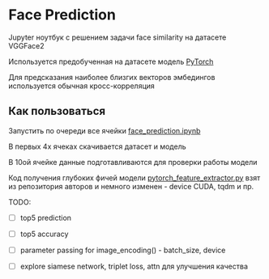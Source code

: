 # Face Prediction
Jupyter ноутбук с решением задачи face similarity на датасете VGGFace2

Используется предобученная на датасете модель [PyTorch](http://www.robots.ox.ac.uk/~vgg/data/vgg_face2/models/pytorch/resnet50_128_pytorch.tar.gz)

Для предсказания наиболее близгих векторов эмбедингов используется обычная кросс-корреляция

## Как пользоваться
Запустить по очереди все ячейки [face_prediction.ipynb](https://github.com/care1e55/face_similarity/blob/master/face_prediction.ipynb)

В первых 4х ячеках скачивается датасет и модель

В 10ой ячейке данные подготавливаются для проверки работы модели

Код получения глубоких фичей модели [pytorch_feature_extractor.py](https://github.com/care1e55/face_similarity/blob/master/pytorch_feature_extractor.py) взят из репозитория авторов и немного изменен - device CUDA, tqdm и пр.


TODO:
 - [ ] top5 prediction
 - [ ] top5 accuracy
 - [ ] parameter passing for image_encoding() - batch_size, device
 - [ ] explore siamese network, triplet loss, attn для улучшения качества

